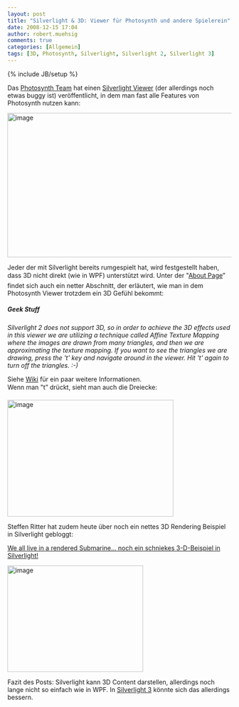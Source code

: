 ```yaml
---
layout: post
title: "Silverlight & 3D: Viewer für Photosynth und andere Spielerein"
date: 2008-12-15 17:04
author: robert.muehsig
comments: true
categories: [Allgemein]
tags: [3D, Photosynth, Silverlight, Silverlight 2, Silverlight 3]
---
```

{% include JB/setup %}
<p>Das <a target="_blank" href="http://photosynth.net/">Photosynth Team</a> hat einen <a target="_blank" href="http://photosynth.net/silverlight/photosynth.aspx?cid=2cd3d3f7-2139-4d99-bf2a-d2930c3c33da">Silverlight Viewer</a> (der allerdings noch etwas buggy ist) veröffentlicht, in dem man fast alle Features von Photosynth nutzen kann:</p>  <p><a href="{{BASE_PATH}}/assets/wp-images/image573.png"><img style="border-bottom: 0px; border-left: 0px; display: inline; border-top: 0px; border-right: 0px" title="image" border="0" alt="image" src="{{BASE_PATH}}/assets/wp-images/image-thumb551.png" width="548" height="324" /></a> </p>  <p>Jeder der mit Silverlight bereits rumgespielt hat, wird festgestellt haben, dass 3D nicht direkt (wie in WPF) unterstützt wird. Unter der "<a target="_blank" href="http://photosynth.net/silverlight/about.aspx">About Page</a>” findet sich auch ein netter Abschnitt, der erläutert, wie man in dem Photosynth Viewer trotzdem ein 3D Gefühl bekommt:</p>  <h5><em>Geek Stuff</em></h5> <em>Silverlight 2 does not support 3D, so in order to achieve the 3D effects used in this viewer we are utilizing a technique called Affine Texture Mapping where the images are drawn from many triangles, and then we are approximating the texture mapping. If you want to see the triangles we are drawing, press the 't' key and navigate around in the viewer. Hit 't' again to turn off the triangles. :-)</em>  <p>Siehe <a target="_blank" href="http://en.wikipedia.org/wiki/Texture_mapping">Wiki</a> für ein paar weitere Informationen.    <br />Wenn man "t” drückt, sieht man auch die Dreiecke:</p>  <p><a href="{{BASE_PATH}}/assets/wp-images/image574.png"><img style="border-bottom: 0px; border-left: 0px; display: inline; border-top: 0px; border-right: 0px" title="image" border="0" alt="image" src="{{BASE_PATH}}/assets/wp-images/image-thumb552.png" width="373" height="262" /></a> </p>  <p>Steffen Ritter hat zudem heute über noch ein nettes 3D Rendering Beispiel in Silverlight gebloggt:</p>  <p><a target="_blank" href="http://blogs.msdn.com/steffenr/archive/2008/12/15/we-all-live-in-a-rendered-submarine-noch-ein-schniekes-3-d-beispiel-in-silverlight.aspx">We all live in a rendered Submarine... noch ein schniekes 3-D-Beispiel in Silverlight!</a></p>  <p><a href="{{BASE_PATH}}/assets/wp-images/image575.png"><img style="border-bottom: 0px; border-left: 0px; display: inline; border-top: 0px; border-right: 0px" title="image" border="0" alt="image" src="{{BASE_PATH}}/assets/wp-images/image-thumb553.png" width="305" height="239" /></a> </p>  <p>Fazit des Posts: Silverlight kann 3D Content darstellen, allerdings noch lange nicht so einfach wie in WPF. In <a target="_blank" href="http://code-inside.de/blog/2008/11/19/ein-quantum-silverlight-3/">Silverlight 3</a> könnte sich das allerdings bessern.</p>
